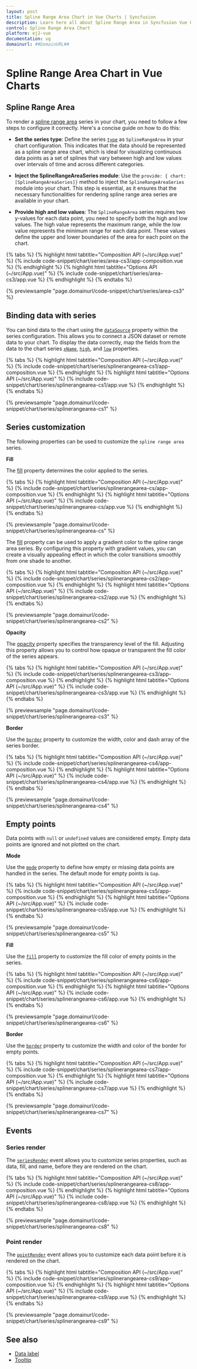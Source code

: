 ```yaml
---
layout: post
title: Spline Range Area Chart in Vue Charts | Syncfusion
description: Learn here all about Spline Range Area in Syncfusion Vue Charts component of Syncfusion Essential JS 2 and more.
control: Spline Range Area Chart
platform: ej2-vue
documentation: ug
domainurl: ##DomainURL##
---
```

# Spline Range Area Chart in Vue Charts

## Spline Range Area

To render a [spline range area](https://www.syncfusion.com/vue-components/vue-charts/chart-types/spline-range-area-chart) series in your chart, you need to follow a few steps to configure it correctly. Here's a concise guide on how to do this:
 
* **Set the series type**: Define the series [`type`](https://ej2.syncfusion.com/vue/documentation/api/chart/series/#type) as `SplineRangeArea` in your chart configuration. This indicates that the data should be represented as a spline range area chart, which is ideal for visualizing continuous data points as a set of splines that vary between high and low values over intervals of time and across different categories.

* **Inject the SplineRangeAreaSeries module**: Use the `provide: { chart: [SplineRangeAreaSeries]}` method to inject the `SplineRangeAreaSeries` module into your chart. This step is essential, as it ensures that the necessary functionalities for rendering spline range area series are available in your chart.

* **Provide high and low values**: The `SplineRangeArea` series requires two y-values for each data point, you need to specify both the high and low values. The high value represents the maximum range, while the low value represents the minimum range for each data point. These values define the upper and lower boundaries of the area for each point on the chart.

{% tabs %}
{% highlight html tabtitle="Composition API (~/src/App.vue)" %}
{% include code-snippet/chart/series/area-cs3/app-composition.vue %}
{% endhighlight %}
{% highlight html tabtitle="Options API (~/src/App.vue)" %}
{% include code-snippet/chart/series/area-cs3/app.vue %}
{% endhighlight %}
{% endtabs %}

{% previewsample "page.domainurl/code-snippet/chart/series/area-cs3" %}

## Binding data with series

You can bind data to the chart using the [`dataSource`](https://ej2.syncfusion.com/vue/documentation/api/chart/series/#datasource) property within the series configuration. This allows you to connect a JSON dataset or remote data to your chart. To display the data correctly, map the fields from the data to the chart series [`xName`](https://ej2.syncfusion.com/vue/documentation/api/chart/series/#xname), [`high`](https://ej2.syncfusion.com/vue/documentation/api/chart/series/#high), and [`low`](https://ej2.syncfusion.com/vue/documentation/api/chart/series/#low) properties.

{% tabs %}
{% highlight html tabtitle="Composition API (~/src/App.vue)" %}
{% include code-snippet/chart/series/splinerangearea-cs1/app-composition.vue %}
{% endhighlight %}
{% highlight html tabtitle="Options API (~/src/App.vue)" %}
{% include code-snippet/chart/series/splinerangearea-cs1/app.vue %}
{% endhighlight %}
{% endtabs %}

{% previewsample "page.domainurl/code-snippet/chart/series/splinerangearea-cs1" %}

## Series customization

The following properties can be used to customize the `spline range area` series.

**Fill**

The [fill](https://ej2.syncfusion.com/vue/documentation/api/chart/series/#fill) property determines the color applied to the series.

{% tabs %}
{% highlight html tabtitle="Composition API (~/src/App.vue)" %}
{% include code-snippet/chart/series/splinerangearea-cs/app-composition.vue %}
{% endhighlight %}
{% highlight html tabtitle="Options API (~/src/App.vue)" %}
{% include code-snippet/chart/series/splinerangearea-cs/app.vue %}
{% endhighlight %}
{% endtabs %}

{% previewsample "page.domainurl/code-snippet/chart/series/splinerangearea-cs" %}

The [fill](https://ej2.syncfusion.com/vue/documentation/api/chart/series/#fill) property can be used to apply a gradient color to the spline range area series. By configuring this property with gradient values, you can create a visually appealing effect in which the color transitions smoothly from one shade to another.

{% tabs %}
{% highlight html tabtitle="Composition API (~/src/App.vue)" %}
{% include code-snippet/chart/series/splinerangearea-cs2/app-composition.vue %}
{% endhighlight %}
{% highlight html tabtitle="Options API (~/src/App.vue)" %}
{% include code-snippet/chart/series/splinerangearea-cs2/app.vue %}
{% endhighlight %}
{% endtabs %}

{% previewsample "page.domainurl/code-snippet/chart/series/splinerangearea-cs2" %}

**Opacity**

The [opacity](https://ej2.syncfusion.com/vue/documentation/api/chart/series/#opacity) property specifies the transparency level of the fill. Adjusting this property allows you to control how opaque or transparent the fill color of the series appears.

{% tabs %}
{% highlight html tabtitle="Composition API (~/src/App.vue)" %}
{% include code-snippet/chart/series/splinerangearea-cs3/app-composition.vue %}
{% endhighlight %}
{% highlight html tabtitle="Options API (~/src/App.vue)" %}
{% include code-snippet/chart/series/splinerangearea-cs3/app.vue %}
{% endhighlight %}
{% endtabs %}

{% previewsample "page.domainurl/code-snippet/chart/series/splinerangearea-cs3" %}

**Border**

Use the [`border`](https://ej2.syncfusion.com/vue/documentation/api/chart/series/#border) property to customize the width, color and dash array of the series border.

{% tabs %}
{% highlight html tabtitle="Composition API (~/src/App.vue)" %}
{% include code-snippet/chart/series/splinerangearea-cs4/app-composition.vue %}
{% endhighlight %}
{% highlight html tabtitle="Options API (~/src/App.vue)" %}
{% include code-snippet/chart/series/splinerangearea-cs4/app.vue %}
{% endhighlight %}
{% endtabs %}

{% previewsample "page.domainurl/code-snippet/chart/series/splinerangearea-cs4" %}

## Empty points

Data points with `null` or `undefined` values are considered empty. Empty data points are ignored and not plotted on the chart.

**Mode**

Use the [`mode`](https://ej2.syncfusion.com/vue/documentation/api/chart/emptyPointSettings/#mode) property to define how empty or missing data points are handled in the series. The default mode for empty points is `Gap`.

{% tabs %}
{% highlight html tabtitle="Composition API (~/src/App.vue)" %}
{% include code-snippet/chart/series/splinerangearea-cs5/app-composition.vue %}
{% endhighlight %}
{% highlight html tabtitle="Options API (~/src/App.vue)" %}
{% include code-snippet/chart/series/splinerangearea-cs5/app.vue %}
{% endhighlight %}
{% endtabs %}

{% previewsample "page.domainurl/code-snippet/chart/series/splinerangearea-cs5" %}

**Fill**

Use the [`fill`](https://ej2.syncfusion.com/vue/documentation/api/chart/emptyPointSettings/#fill) property to customize the fill color of empty points in the series.

{% tabs %}
{% highlight html tabtitle="Composition API (~/src/App.vue)" %}
{% include code-snippet/chart/series/splinerangearea-cs6/app-composition.vue %}
{% endhighlight %}
{% highlight html tabtitle="Options API (~/src/App.vue)" %}
{% include code-snippet/chart/series/splinerangearea-cs6/app.vue %}
{% endhighlight %}
{% endtabs %}

{% previewsample "page.domainurl/code-snippet/chart/series/splinerangearea-cs6" %}

**Border**

Use the [`border`](https://ej2.syncfusion.com/vue/documentation/api/chart/emptyPointSettings/#border) property to customize the width and color of the border for empty points.

{% tabs %}
{% highlight html tabtitle="Composition API (~/src/App.vue)" %}
{% include code-snippet/chart/series/splinerangearea-cs7/app-composition.vue %}
{% endhighlight %}
{% highlight html tabtitle="Options API (~/src/App.vue)" %}
{% include code-snippet/chart/series/splinerangearea-cs7/app.vue %}
{% endhighlight %}
{% endtabs %}

{% previewsample "page.domainurl/code-snippet/chart/series/splinerangearea-cs7" %}

## Events

### Series render

The [`seriesRender`](https://ej2.syncfusion.com/vue/documentation/api/chart#seriesrender) event allows you to customize series properties, such as data, fill, and name, before they are rendered on the chart.

{% tabs %}
{% highlight html tabtitle="Composition API (~/src/App.vue)" %}
{% include code-snippet/chart/series/splinerangearea-cs8/app-composition.vue %}
{% endhighlight %}
{% highlight html tabtitle="Options API (~/src/App.vue)" %}
{% include code-snippet/chart/series/splinerangearea-cs8/app.vue %}
{% endhighlight %}
{% endtabs %}

{% previewsample "page.domainurl/code-snippet/chart/series/splinerangearea-cs8" %}

### Point render

The [`pointRender`](https://ej2.syncfusion.com/vue/documentation/api/chart#pointrender) event allows you to customize each data point before it is rendered on the chart.

{% tabs %}
{% highlight html tabtitle="Composition API (~/src/App.vue)" %}
{% include code-snippet/chart/series/splinerangearea-cs9/app-composition.vue %}
{% endhighlight %}
{% highlight html tabtitle="Options API (~/src/App.vue)" %}
{% include code-snippet/chart/series/splinerangearea-cs9/app.vue %}
{% endhighlight %}
{% endtabs %}

{% previewsample "page.domainurl/code-snippet/chart/series/splinerangearea-cs9" %}

## See also

* [Data label](../data-labels/)
* [Tooltip](../tool-tip/)